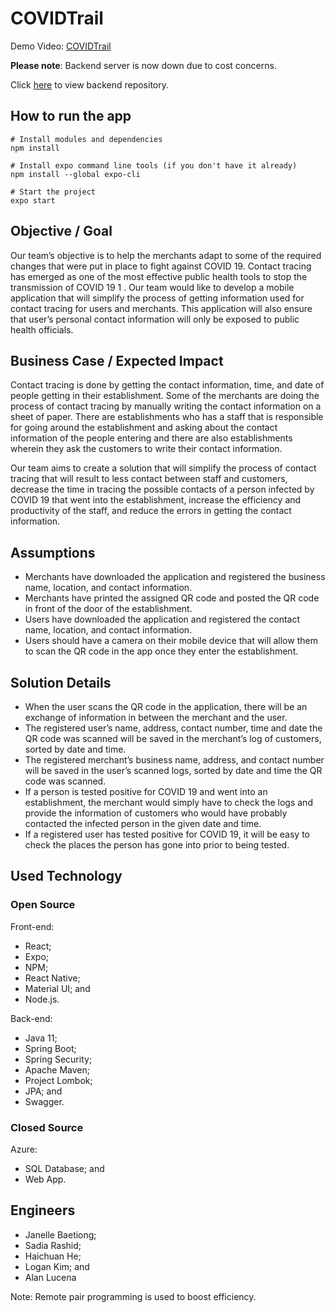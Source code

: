 # COVIDTrail
Demo Video: [COVIDTrail](https://drive.google.com/file/d/14sDLdbnIfzY2a8zn0L0fjENHLqJub9-Q/view?usp=sharing)

<b>Please note</b>: Backend server is now down due to cost concerns.

Click [here](https://github.com/CodePros2020/COVIDTrail-Backend) to view backend repository.

## How to run the app

```
# Install modules and dependencies
npm install

# Install expo command line tools (if you don't have it already)
npm install --global expo-cli

# Start the project
expo start
```

## Objective / Goal 

Our team’s objective is to help the merchants adapt to some of the required changes that were put in place to fight against COVID 19. Contact tracing has emerged as one of the most effective public health tools to stop the transmission of COVID 19 1 . Our team would like to develop a mobile application that will simplify the process of getting information used for contact tracing for users and merchants. This application will also ensure that user’s personal contact information will only be exposed to public health officials.

## Business Case / Expected Impact

Contact tracing is done by getting the contact information, time, and date of people getting in their establishment. Some of the merchants are doing the process of contact tracing by manually writing the contact information on a sheet of paper. There are establishments who has a staff that is responsible for going around the establishment and asking about the contact information of the people entering and there are also establishments wherein they ask the customers to write their contact information.

Our team aims to create a solution that will simplify the process of contact tracing that will result to less contact between staff and customers, decrease the time in tracing the possible contacts of a person infected by COVID 19 that went into the establishment, increase the efficiency and productivity of the staff, and reduce the errors in getting the contact information.

## Assumptions

<ul>
  <li>Merchants have downloaded the application and registered the business name, location, and contact information. </li>
  <li>Merchants have printed the assigned QR code and posted the QR code in front of the door of the establishment. </li>
  <li>Users have downloaded the application and registered the contact name, location, and contact information. </li>
  <li>Users should have a camera on their mobile device that will allow them to scan the QR code in the app once they enter the establishment. </li>
</ul>

## Solution Details

<ul>
  <li>When the user scans the QR code in the application, there will be an exchange of information in between the merchant and the user. </li>
  <li>The registered user’s name, address, contact number, time and date the QR code was scanned will be saved in the merchant’s log of customers, sorted by date and time. </li>
  <li>The registered merchant’s business name, address, and contact number will be saved in the user’s scanned logs, sorted by date and time the QR code was scanned. </li>
  <li>If a person is tested positive for COVID 19 and went into an establishment, the merchant would simply have to check the logs and provide the information of customers who would have probably contacted the infected person in the given date and time. </li>
  <li>If a registered user has tested positive for COVID 19, it will be easy to check the places the person has gone into prior to being tested. </li>
</ul>

## Used Technology

### Open Source

Front-end:
<ul>
	<li>React;</li> 
	<li>Expo;</li>
	<li>NPM;</li> 
	<li>React Native;</li>  
	<li>Material UI; and</li> 
	<li>Node.js.</li> 
</ul>

Back-end: 
<ul>
 <li>Java 11;</li>
 <li>Spring Boot;</li>
 <li>Spring Security;</li>
 <li>Apache Maven;</li>
 <li>Project Lombok;</li>
 <li>JPA; and</li>
 <li>Swagger.</li>
</ul>

### Closed Source

Azure: 
<ul>
 <li>SQL Database; and</li>
 <li>Web App.</li>
</ul>


## Engineers
<ul>
 <li>Janelle Baetiong;</li>
 <li>Sadia Rashid;</li>
 <li>Haichuan He;</li>
 <li>Logan Kim; and</li>
 <li>Alan Lucena</li>
</ul>

Note: Remote pair programming is used to boost efficiency.
